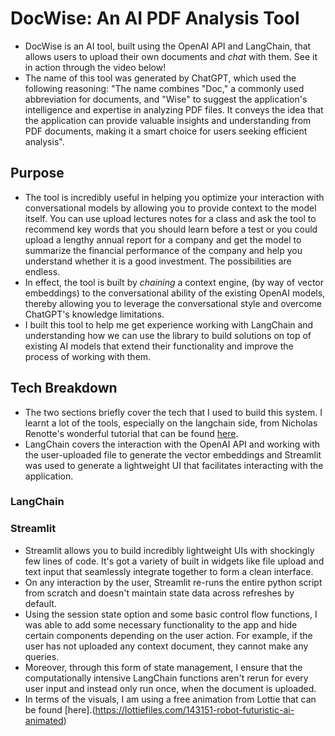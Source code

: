 # DocWise: An AI PDF Analysis Tool
- DocWise is an AI tool, built using the OpenAI API and LangChain, that allows users to upload their own documents and *chat* with them. See it in action through the video below!
- The name of this tool was generated by ChatGPT, which used the following reasoning: "The name combines "Doc," a commonly used abbreviation for documents, and "Wise" to suggest the application's intelligence and expertise in analyzing PDF files. It conveys the idea that the application can provide valuable insights and understanding from PDF documents, making it a smart choice for users seeking efficient analysis".

## Purpose
- The tool is incredibly useful in helping you optimize your interaction with conversational models by allowing you to provide context to the model itself. You can use upload lectures notes for a class and ask the tool to recommend key words that you should learn before a test or you could upload a lengthy annual report for a company and get the model to summarize the financial performance of the company and help you understand whether it is a good investment. The possibilities are endless. 
- In effect, the tool is built by *chaining* a context engine, (by way of vector embeddings) to the conversational ability of the existing OpenAI models, thereby allowing you to leverage the conversational style and overcome ChatGPT's knowledge limitations.
- I built this tool to help me get experience working with LangChain and understanding how we can use the library to build solutions on top of existing AI models that extend their functionality and improve the process of working with them.

## Tech Breakdown
- The two sections briefly cover the tech that I used to build this system. I learnt a lot of the tools, especially on the langchain side, from Nicholas Renotte's wonderful tutorial that can be found [here](https://www.youtube.com/watch?v=u8vQyTzNGVY&list=PLp7virpu8w7XuBgGJvEWZaLsBM-hnBjq1&index=13&t=195s&ab_channel=NicholasRenotte).
- LangChain covers the interaction with the OpenAI API and working with the user-uploaded file to generate the vector embeddings and Streamlit was used to generate a lightweight UI that facilitates interacting with the application.
### LangChain

### Streamlit
- Streamlit allows you to build incredibly lightweight UIs with shockingly few lines of code. It's got a variety of built in widgets like file upload and text input that seamlessly integrate together to form a clean interface.
- On any interaction by the user, Streamlit re-runs the entire python script from scratch and doesn't maintain state data across refreshes by default.
- Using the session state option and some basic control flow functions, I was able to add some necessary functionality to the app and hide certain components depending on the user action. For example, if the user has not uploaded any context document, they cannot make any queries.
- Moreover, through this form of state management, I ensure that the computationally intensive LangChain functions aren't rerun for every user input and instead only run once, when the document is uploaded.
- In terms of the visuals, I am using a free animation from Lottie that can be found [here].(https://lottiefiles.com/143151-robot-futuristic-ai-animated)
